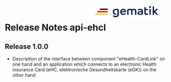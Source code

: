 <img align="right" width="250" height="47" src="images/Gematik_Logo_Flag_With_Background.png"/><br/>

# Release Notes api-ehcl

## Release 1.0.0
- Description of the interface between component "eHealth-CardLink" on one
  hand and an application which connects to an electronic Health insurance Card
  (eHC, elektronische Gesundheitskarte (eGK)) on the other hand
